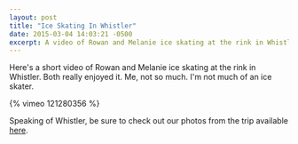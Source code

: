 ```yaml
---
layout: post
title: "Ice Skating In Whistler"
date: 2015-03-04 14:03:21 -0500
excerpt: A video of Rowan and Melanie ice skating at the rink in Whistler.
---
```

Here's a short video of Rowan and Melanie ice skating at the rink in Whistler. Both really enjoyed it. Me, not so much. I'm not much of an ice skater.

{% vimeo 121280356 %}

Speaking of Whistler, be sure to check out our photos from the trip available [here][1].

[1]: https://www.flickr.com/photos/kirbyturner/sets/72157650745528988/
